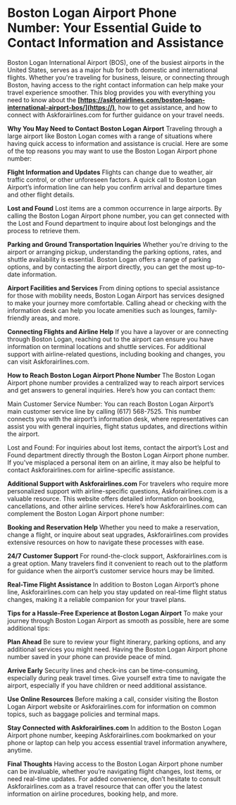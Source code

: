 # Boston Logan Airport Phone Number: Your Essential Guide to Contact Information and Assistance

Boston Logan International Airport (BOS), one of the busiest airports in the United States, serves as a major hub for both domestic and international flights. Whether you're traveling for business, leisure, or connecting through Boston, having access to the right contact information can help make your travel experience smoother. This blog provides you with everything you need to know about the **[https://askforairlines.com/boston-logan-international-airport-bos/](https://)**, how to get assistance, and how to connect with Askforairlines.com for further guidance on your travel needs.

**Why You May Need to Contact Boston Logan Airport**
Traveling through a large airport like Boston Logan comes with a range of situations where having quick access to information and assistance is crucial. Here are some of the top reasons you may want to use the Boston Logan Airport phone number:

**Flight Information and Updates**
Flights can change due to weather, air traffic control, or other unforeseen factors. A quick call to Boston Logan Airport’s information line can help you confirm arrival and departure times and other flight details.

**Lost and Found**
Lost items are a common occurrence in large airports. By calling the Boston Logan Airport phone number, you can get connected with the Lost and Found department to inquire about lost belongings and the process to retrieve them.

**Parking and Ground Transportation Inquiries**
Whether you're driving to the airport or arranging pickup, understanding the parking options, rates, and shuttle availability is essential. Boston Logan offers a range of parking options, and by contacting the airport directly, you can get the most up-to-date information.

**Airport Facilities and Services**
From dining options to special assistance for those with mobility needs, Boston Logan Airport has services designed to make your journey more comfortable. Calling ahead or checking with the information desk can help you locate amenities such as lounges, family-friendly areas, and more.

**Connecting Flights and Airline Help**
If you have a layover or are connecting through Boston Logan, reaching out to the airport can ensure you have information on terminal locations and shuttle services. For additional support with airline-related questions, including booking and changes, you can visit Askforairlines.com.

**How to Reach Boston Logan Airport Phone Number**
The Boston Logan Airport phone number provides a centralized way to reach airport services and get answers to general inquiries. Here’s how you can contact them:

Main Customer Service Number: You can reach Boston Logan Airport’s main customer service line by calling (617) 568-7525. This number connects you with the airport’s information desk, where representatives can assist you with general inquiries, flight status updates, and directions within the airport.

Lost and Found: For inquiries about lost items, contact the airport’s Lost and Found department directly through the Boston Logan Airport phone number. If you've misplaced a personal item on an airline, it may also be helpful to contact Askforairlines.com for airline-specific assistance.

**Additional Support with Askforairlines.com**
For travelers who require more personalized support with airline-specific questions, Askforairlines.com is a valuable resource. This website offers detailed information on booking, cancellations, and other airline services. Here’s how Askforairlines.com can complement the Boston Logan Airport phone number:

**Booking and Reservation Help**
Whether you need to make a reservation, change a flight, or inquire about seat upgrades, Askforairlines.com provides extensive resources on how to navigate these processes with ease.

**24/7 Customer Support**
For round-the-clock support, Askforairlines.com is a great option. Many travelers find it convenient to reach out to the platform for guidance when the airport’s customer service hours may be limited.

**Real-Time Flight Assistance**
In addition to Boston Logan Airport’s phone line, Askforairlines.com can help you stay updated on real-time flight status changes, making it a reliable companion for your travel plans.

**Tips for a Hassle-Free Experience at Boston Logan Airport**
To make your journey through Boston Logan Airport as smooth as possible, here are some additional tips:

**Plan Ahead**
Be sure to review your flight itinerary, parking options, and any additional services you might need. Having the Boston Logan Airport phone number saved in your phone can provide peace of mind.

**Arrive Early**
Security lines and check-ins can be time-consuming, especially during peak travel times. Give yourself extra time to navigate the airport, especially if you have children or need additional assistance.

**Use Online Resources**
Before making a call, consider visiting the Boston Logan Airport website or Askforairlines.com for information on common topics, such as baggage policies and terminal maps.

**Stay Connected with Askforairlines.com**
In addition to the Boston Logan Airport phone number, keeping Askforairlines.com bookmarked on your phone or laptop can help you access essential travel information anywhere, anytime.

**Final Thoughts**
Having access to the Boston Logan Airport phone number can be invaluable, whether you’re navigating flight changes, lost items, or need real-time updates. For added convenience, don’t hesitate to consult Askforairlines.com as a travel resource that can offer you the latest information on airline procedures, booking help, and more.

